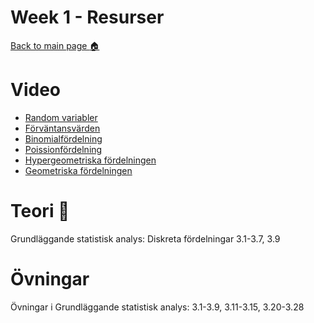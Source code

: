 # Week 1 - Resurser

[Back to main page :house:](https://github.com/aleylani/statistical-methods)

# Video

- [Random variabler](https://www.youtube.com/watch?v=3v9w79NhsfI&t)
- [Förväntansvärden](https://www.youtube.com/watch?v=5Yh-9xdJzAs&t)
- [Binomialfördelning](https://www.youtube.com/watch?v=qIzC1-9PwQo&t)
- [Poissionfördelning](https://www.youtube.com/watch?v=jmqZG6roVqU)
- [Hypergeometriska fördelningen](https://www.youtube.com/watch?v=L2KMttDm3aY&t)
- [Geometriska fördelningen](https://www.youtube.com/watch?v=zq9Oz82iHf0)

# Teori :book:

Grundläggande statistisk analys: Diskreta fördelningar 3.1-3.7, 3.9

# Övningar

Övningar i Grundläggande statistisk analys: 3.1-3.9, 3.11-3.15, 3.20-3.28

